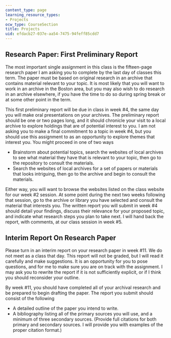 ```yaml
---
content_type: page
learning_resource_types:
- Projects
ocw_type: CourseSection
title: Projects
uid: efdacb27-037e-aa54-7475-94feff85cdd7
---
```


Research Paper: First Preliminary Report
----------------------------------------

The most important single assignment in this class is the fifteen-page research paper I am asking you to complete by the last day of classes this term. The paper must be based on original research in an archive that contains material relevant to your topic. It is most likely that you will want to work in an archive in the Boston area, but you may also wish to do research in an archive elsewhere, if you have the time to do so during spring break or at some other point in the term.

This first preliminary report will be due in class in week #4, the same day you will make oral presentations on your archives. The preliminary report should be one or two pages long, and it should chronicle your visit to a local archive to explore holdings that are of potential interest to you. I am not asking you to make a final commitment to a topic in week #4, but you should use this assignment to as an opportunity to explore themes that interest you. You might proceed in one of two ways

*   Brainstorm about potential topics, search the websites of local archives to see what material they have that is relevant to your topic, then go to the repository to consult the materials.
*   Search the websites of local archives for a set of papers or materials that looks intriguing, then go to the archive and begin to consult the materials.

Either way, you will want to browse the websites listed on the class website for our week #2 session. At some point during the next two weeks following that session, go to the archive or library you have selected and consult the material that interests you. The written report you will submit in week #4 should detail your findings, discuss their relevance for your proposed topic, and indicate what research steps you plan to take next. I will hand back the report, with comments, at our class session in week #5.

Interim Report On Research Paper
--------------------------------

Please turn in an interim report on your research paper in week #11. We do not meet as a class that day. This report will not be graded, but I will read it carefully and make suggestions. It is an opportunity for you to pose questions, and for me to make sure you are on track with the assignment. I may ask you to rewrite the report if it is not sufficiently explicit, or if I think you should reconsider your outline.

By week #11, you should have completed all of your archival research and be prepared to begin drafting the paper. The report you submit should consist of the following

*   A detailed outline of the paper you intend to write.
*   A bibliography listing all of the primary sources you will use, and a minimum of three secondary sources. (Provide full citations for both primary and secondary sources. I will provide you with examples of the proper citation format.)